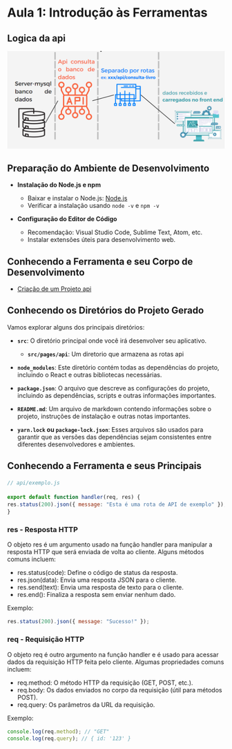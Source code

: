 # Aula 1: Introdução às Ferramentas

## Logica da api

![img](/cronograma-back-end/arquivos/image_example.png)

## Preparação do Ambiente de Desenvolvimento

- **Instalação do Node.js e npm**

  - Baixar e instalar o Node.js: [Node.js](/cronograma-front-end/arquivos/)
  - Verificar a instalação usando `node -v` e `npm -v`

- **Configuração do Editor de Código**
  - Recomendação: Visual Studio Code, Sublime Text, Atom, etc.
  - Instalar extensões úteis para desenvolvimento web.

## Conhecendo a Ferramenta e seu Corpo de Desenvolvimento

- [Criação de um Projeto api](https://github.com/marco0antonio0/About-api-next-js)

## Conhecendo os Diretórios do Projeto Gerado

Vamos explorar alguns dos principais diretórios:

- **`src`**: O diretório principal onde você irá desenvolver seu aplicativo.

  - **`src/pages/api`**: Um diretorio que armazena as rotas api

- **`node_modules`**: Este diretório contém todas as dependências do projeto, incluindo o React e outras bibliotecas necessárias.

- **`package.json`**: O arquivo que descreve as configurações do projeto, incluindo as dependências, scripts e outras informações importantes.

- **`README.md`**: Um arquivo de markdown contendo informações sobre o projeto, instruções de instalação e outras notas importantes.

- **`yarn.lock` ou `package-lock.json`**: Esses arquivos são usados para garantir que as versões das dependências sejam consistentes entre diferentes desenvolvedores e ambientes.

## Conhecendo a Ferramenta e seus Principais

```JavaScript
// api/exemplo.js

export default function handler(req, res) {
res.status(200).json({ message: "Esta é uma rota de API de exemplo" });
}
```

### res - Resposta HTTP

O objeto res é um argumento usado na função handler para manipular a resposta HTTP que será enviada de volta ao cliente. Alguns métodos comuns incluem:

- res.status(code): Define o código de status da resposta.
- res.json(data): Envia uma resposta JSON para o cliente.
- res.send(text): Envia uma resposta de texto para o cliente.
- res.end(): Finaliza a resposta sem enviar nenhum dado.

Exemplo:

```JavaScript
res.status(200).json({ message: "Sucesso!" });
```

### req - Requisição HTTP

O objeto req é outro argumento na função handler e é usado para acessar dados da requisição HTTP feita pelo cliente. Algumas propriedades comuns incluem:

- req.method: O método HTTP da requisição (GET, POST, etc.).
- req.body: Os dados enviados no corpo da requisição (útil para métodos POST).
- req.query: Os parâmetros da URL da requisição.

Exemplo:

```JavaScript
console.log(req.method); // "GET"
console.log(req.query); // { id: '123' }
```
